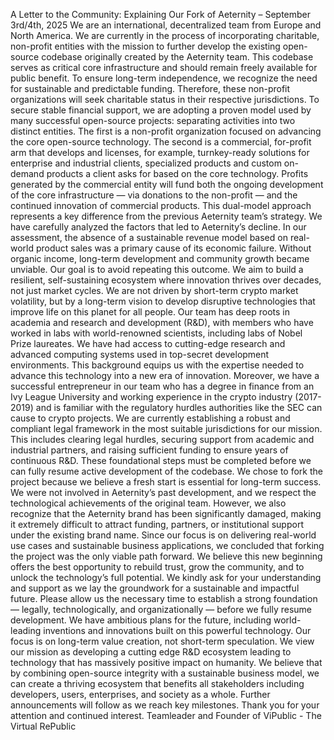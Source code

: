 A Letter to the Community: Explaining Our Fork of Aeternity – September 3rd/4th, 2025
We are an international, decentralized team from Europe and North America. We are currently in the process of incorporating charitable, non-profit entities with the mission to further develop the existing open-source codebase originally created by the Aeternity team. This codebase serves as critical core infrastructure and should remain freely available for public benefit.
To ensure long-term independence, we recognize the need for sustainable and predictable funding. Therefore, these non-profit organizations will seek charitable status in their respective jurisdictions. To secure stable financial support, we are adopting a proven model used by many successful open-source projects: separating activities into two distinct entities.
The first is a non-profit organization focused on advancing the core open-source technology. The second is a commercial, for-profit arm that develops and licenses, for example, turnkey-ready solutions for enterprise and industrial clients, specialized products and custom on-demand products a client asks for based on the core technology. Profits generated by the commercial entity will fund both the ongoing development of the core infrastructure — via donations to the non-profit — and the continued innovation of commercial products.
This dual-model approach represents a key difference from the previous Aeternity team’s strategy. We have carefully analyzed the factors that led to Aeternity’s decline. In our assessment, the absence of a sustainable revenue model based on real-world product sales was a primary cause of its economic failure. Without organic income, long-term development and community growth became unviable.
Our goal is to avoid repeating this outcome. We aim to build a resilient, self-sustaining ecosystem where innovation thrives over decades, not just market cycles. We are not driven by short-term crypto market volatility, but by a long-term vision to develop disruptive technologies that improve life on this planet for all people.
Our team has deep roots in academia and research and development (R&D), with members who have worked in labs with world-renowned scientists, including labs of Nobel Prize laureates. We have had access to cutting-edge research and advanced computing systems used in top-secret development environments. This background equips us with the expertise needed to advance this technology into a new era of innovation. Moreover, we have a successful entrepreneur in our team who has a degree in finance from an Ivy League University and working experience in the crypto industry (2017-2019) and is familiar with the regulatory hurdles authorities like the SEC can cause to crypto projects.
We are currently establishing a robust and compliant legal framework in the most suitable jurisdictions for our mission. This includes clearing legal hurdles, securing support from academic and industrial partners, and raising sufficient funding to ensure years of continuous R&D. These foundational steps must be completed before we can fully resume active development of the codebase.
We chose to fork the project because we believe a fresh start is essential for long-term success. We were not involved in Aeternity’s past development, and we respect the technological achievements of the original team. However, we also recognize that the Aeternity brand has been significantly damaged, making it extremely difficult to attract funding, partners, or institutional support under the existing brand name.
Since our focus is on delivering real-world use cases and sustainable business applications, we concluded that forking the project was the only viable path forward. We believe this new beginning offers the best opportunity to rebuild trust, grow the community, and to unlock the technology’s full potential.
We kindly ask for your understanding and support as we lay the groundwork for a sustainable and impactful future. Please allow us the necessary time to establish a strong foundation — legally, technologically, and organizationally — before we fully resume development.
We have ambitious plans for the future, including world-leading inventions and innovations built on this powerful technology. Our focus is on long-term value creation, not short-term speculation. We view our mission as developing a cutting edge R&D ecosystem leading to technology that has massively positive impact on humanity.
We believe that by combining open-source integrity with a sustainable business model, we can create a thriving ecosystem that benefits all stakeholders including developers, users, enterprises, and society as a whole.
Further announcements will follow as we reach key milestones. Thank you for your attention and continued interest.
Teamleader and Founder of ViPublic - The Virtual RePublic
